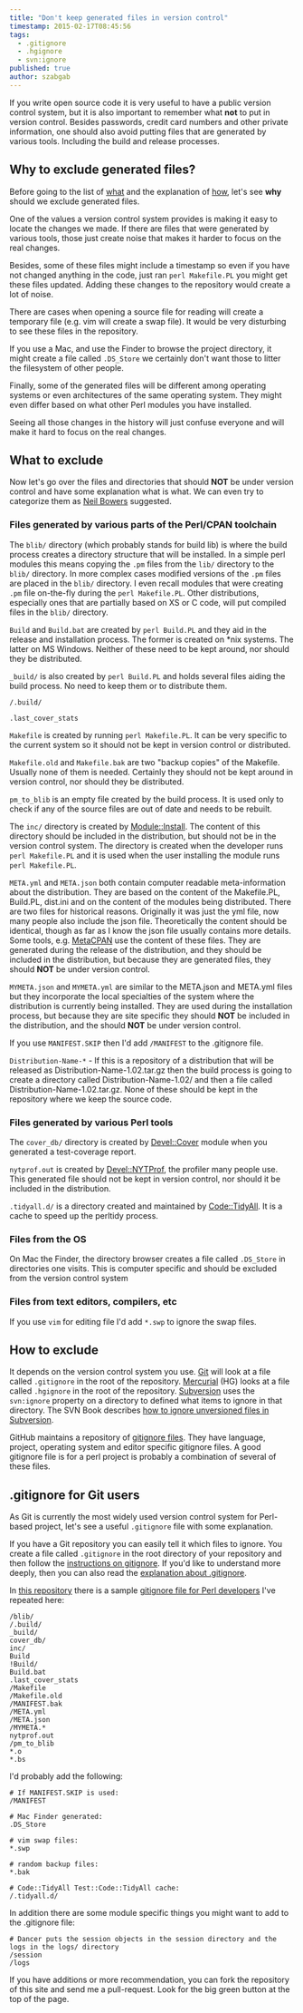 ```yaml
---
title: "Don't keep generated files in version control"
timestamp: 2015-02-17T08:45:56
tags:
  - .gitignore
  - .hgignore
  - svn:ignore
published: true
author: szabgab
---
```



If you write open source code it is very useful to have a public version control system, but it is also
important to remember what **not** to put in version control. Besides passwords, credit card numbers and other
private information, one should also avoid putting files that are generated by various tools.
Including the build and release processes.


<h2 id="why">Why to exclude generated files?</h2>

Before going to the list of [what](#what) and the explanation of [how](#how), let's see **why** should we exclude generated files.

One of the values a version control system provides is making it easy to locate the changes we made. If there are
files that were generated by various tools, those just create noise that makes it harder to focus on the real changes.

Besides, some of these files might include a timestamp so even if you have not changed anything in the code,
just ran `perl Makefile.PL` you might get these files updated. Adding these changes to the repository would
create a lot of noise.

There are cases when opening a source file for reading will create a temporary file (e.g. vim will create a swap file).
It would be very disturbing to see these files in the repository.

If you use a Mac, and use the Finder to browse the project directory, it might create a file called `.DS_Store`
we certainly don't want those to litter the filesystem of other people.

Finally, some of the generated files will be different among operating systems or even architectures of the same
operating system. They might even differ based on what other Perl modules you have installed.

Seeing all those changes in the history will just confuse everyone and will make it hard to focus on the
real changes.
 
<h2 id="what">What to exclude</h2>

Now let's go over the files and directories that should **NOT** be under version control and have some explanation
what is what. We can even try to categorize them as [Neil Bowers](http://neilb.org/) suggested.

<h3>Files generated by various parts of the Perl/CPAN toolchain</h3>

The `blib/` directory (which probably stands for build lib) is where the build process creates a directory structure
that will be installed. In a simple perl modules this means copying the `.pm` files from the `lib/` directory
to the `blib/` directory. In more complex cases modified versions of the `.pm` files are placed in the
`blib/` directory. I even recall modules that were creating `.pm` file on-the-fly during the `perl Makefile.PL`.
Other distributions, especially ones that are partially based on XS or C code, will put compiled files in the `blib/`
directory.

`Build` and `Build.bat` are created by `perl Build.PL` and they aid in the release and installation process.
The former is created on *nix systems. The latter on MS Windows. Neither of these need to be kept around, nor should they be distributed.

`_build/` is also created by `perl Build.PL` and holds several files aiding the build process. No need
to keep them or to distribute them.

`/.build/`

`.last_cover_stats`

`Makefile` is created by running `perl Makefile.PL`. It can be very specific to the current system so
it should not be kept in version control or distributed.

`Makefile.old` and `Makefile.bak` are two "backup copies" of the Makefile. Usually none of them is needed.
Certainly they should not be kept around in version control, nor should they be distributed.

`pm_to_blib` is an empty file created by the build process. It is used only to check if any of the source files are
out of date and needs to be rebuilt.

The `inc/` directory is created by [Module::Install](https://metacpan.org/pod/Module::Install). The content
of this directory should be included in the distribution, but should not be in the version control system. The directory
is created when the developer runs `perl Makefile.PL` and it is used when the user installing the module runs
`perl Makefile.PL`.

`META.yml` and `META.json` both contain computer readable meta-information about the distribution. They
are based on the content of the Makefile.PL, Build.PL, dist.ini and on the content of the modules being distributed.
There are two files for historical reasons. Originally it was just the yml file, now many people also include the json file.
Theoretically the content should be identical, though as far as I know the json file usually contains more details.
Some tools, e.g. [MetaCPAN](https://metacpan.org/) use the content of these files.
They are generated during the release of the distribution, and they should be included in the distribution,
but because they are generated files, they should **NOT** be under version control.

`MYMETA.json` and `MYMETA.yml` are similar to the META.json and META.yml files but they incorporate the
local specialties of the system where the distribution is currently being installed. They are used during the installation process,
but because they are site specific they should **NOT** be included in the distribution, and the should **NOT**
be under version control.

If you use `MANIFEST.SKIP` then I'd add `/MANIFEST` to the .gitignore file. 

`Distribution-Name-*` - If this is a repository of a distribution that will be released as Distribution-Name-1.02.tar.gz then
the build process is going to create a directory called Distribution-Name-1.02/ and then a
file called Distribution-Name-1.02.tar.gz. None of these should be kept in the repository where we keep the source code.

<h3>Files generated by various Perl tools</h3>

The `cover_db/` directory is created by [Devel::Cover](https://metacpan.org/pod/Devel::Cover) module when
you generated a test-coverage report.

`nytprof.out` is created by [Devel::NYTProf](https://metacpan.org/pod/Devel::NYTProf), the profiler
many people use. This generated file should not be kept in version control, nor should it be included in the distribution.

`.tidyall.d/` is a directory created and maintained by [Code::TidyAll](https://metacpan.org/pod/Code::TidyAll).
It is a cache to speed up the perltidy process.

<h3>Files from the OS</h3>

On Mac the Finder, the directory browser creates a file called `.DS_Store` in directories
one visits. This is computer specific and should be excluded from the version control system

<h3>Files from text editors, compilers, etc</h3>

If you use `vim` for editing file I'd add `*.swp` to ignore  the swap files.

<h2 id="how">How to exclude</h2>

It depends on the version control system you use. [Git](http://git-scm.com/) will look at a file called `.gitignore` in the root
of the repository. [Mercurial](http://mercurial.selenic.com/) (HG) looks at a file called `.hgignore`
in the root of the repository.  [Subversion](https://subversion.apache.org/) uses the `svn:ignore` property
on a directory to defined what items to ignore in that directory.  The SVN Book describes
[how to ignore unversioned files in Subversion](http://svnbook.red-bean.com/en/1.7/svn.advanced.props.special.ignore.html).

GitHub maintains a repository of [gitignore files](https://github.com/github/gitignore).
They have language, project, operating system and editor specific gitignore files. A good gitignore file
is for a perl project is probably a combination of several of these files.

## .gitignore for Git users

As Git is currently the most widely used version control system for Perl-based project, let's see a
useful `.gitignore` file with some explanation.

If you have a Git repository you can easily tell it which files to ignore.
You create a file called `.gitignore` in the root directory
of your repository and then follow the [instructions on gitignore](https://help.github.com/articles/ignoring-files/).
If you'd like to understand more deeply, then you can also read the
[explanation about .gitignore](http://git-scm.com/docs/gitignore).

In [this repository](https://github.com/github/gitignore) there is a sample 
[gitignore file for Perl developers](https://github.com/github/gitignore/blob/master/Perl.gitignore)
I've repeated here:

```
/blib/
/.build/
_build/
cover_db/
inc/
Build
!Build/
Build.bat
.last_cover_stats
/Makefile
/Makefile.old
/MANIFEST.bak
/META.yml
/META.json
/MYMETA.*
nytprof.out
/pm_to_blib
*.o
*.bs
```

I'd probably add the following:

```
# If MANIFEST.SKIP is used:
/MANIFEST

# Mac Finder generated:
.DS_Store

# vim swap files:
*.swp

# random backup files:
*.bak

# Code::TidyAll Test::Code::TidyAll cache:
/.tidyall.d/
```


In addition there are some module specific things you might want to add to the .gitignore file:

```
# Dancer puts the session objects in the session directory and the logs in the logs/ directory
/session
/logs
```


If you have additions or more recommendation, you can fork the repository of this site and send me a pull-request.
Look for the big green button at the top of the page.

